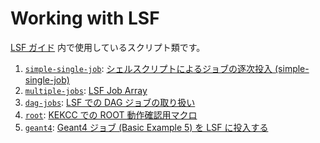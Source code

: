 # Working with LSF

[LSF ガイド](https://wiki.kek.jp/pages/viewpage.action?pageId=393249403) 内で使用しているスクリプト類です。

1. [`simple-single-job`](simple-single-job): [シェルスクリプトによるジョブの逐次投入 (simple-single-job)](https://wiki.kek.jp/pages/viewpage.action?pageId=393249403#WorkingwithLSF(SS2024)-%E3%82%B7%E3%82%A7%E3%83%AB%E3%82%B9%E3%82%AF%E3%83%AA%E3%83%97%E3%83%88%E3%81%AB%E3%82%88%E3%82%8B%E3%82%B8%E3%83%A7%E3%83%96%E3%81%AE%E9%80%90%E6%AC%A1%E6%8A%95%E5%85%A5(simple-single-job))
2. [`multiple-jobs`](multiple-jobs): [LSF Job Array](https://wiki.kek.jp/pages/viewpage.action?pageId=393249403#WorkingwithLSF(SS2024)-%E3%82%A2%E3%83%AC%E3%82%A4%E3%82%B8%E3%83%A7%E3%83%96(multiple-jobs))
3. [`dag-jobs`](dag-jobs): [LSF での DAG ジョブの取り扱い](https://wiki.kek.jp/pages/viewpage.action?pageId=393249403#WorkingwithLSF(SS2024)-DAG(dag-jobs))
4. [`root`](root): [KEKCC での ROOT 動作確認用マクロ](https://wiki.kek.jp/pages/viewpage.action?pageId=393249403#WorkingwithLSF(SS2024)-ROOT)
5. [`geant4`](geant4): [Geant4 ジョブ (Basic Example 5) を LSF に投入する](https://wiki.kek.jp/pages/viewpage.action?pageId=393249403#WorkingwithLSF(SS2024)-Geant4%E3%82%B8%E3%83%A7%E3%83%96%E3%82%92LSF%E3%81%AB%E6%8A%95%E5%85%A5%E3%81%99%E3%82%8B(geant4))

